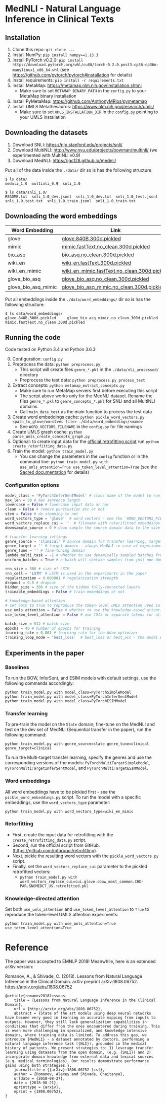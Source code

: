 MedNLI - Natural Language Inference in Clinical Texts
=====================================================

## Installation

1. Clone this repo: `git clone ...`
2. Install NumPy: `pip install numpy==1.13.3`
3. Install PyTorch v0.2.0: `pip install http://download.pytorch.org/whl/cu80/torch-0.2.0.post3-cp36-cp36m-manylinux1_x86_64.whl` (see https://github.com/pytorch/pytorch#installation for details)
4. Install requirements: `pip install -r requirements.txt`
5. Install MetaMap: https://metamap.nlm.nih.gov/Installation.shtml
   - Make sure to set `METAMAP_BINARY_PATH` in the `config.py` to your MetaMap binary installation
6. Install PyMetaMap: https://github.com/AnthonyMRios/pymetamap
7. Install UMLS Metathesaurus: https://www.nlm.nih.gov/research/umls/
   - Make sure to set `UMLS_INSTALLATION_DIR` in the `config.py` pointing to your UMLS installation 


## Downloading the datasets

1. Download SNLI: https://nlp.stanford.edu/projects/snli/
2. Download MultiNLI: http://www.nyu.edu/projects/bowman/multinli/ (we experimented with MultiNLI v0.9)
3. Download MedNLI: https://jgc128.github.io/mednli/

Put all of the data inside the `./data/` dir so is has the following structure:
```
$ ls data/
mednli_1.0  multinli_0.9  snli_1.0
``` 

```
$ ls data/snli_1.0/
README.txt  snli_1.0_dev.jsonl  snli_1.0_dev.txt  snli_1.0_test.jsonl  snli_1.0_test.txt  snli_1.0_train.jsonl  snli_1.0_train.txt
```

## Downloading the word embeddings

| Word Embedding  | Link |
| ------------- | ------------- |
|glove |  [glove.840B.300d.pickled](https://mednli.blob.core.windows.net/shared/word_embeddings/glove.840B.300d.pickled) |
|mimic |  [mimic.fastText.no_clean.300d.pickled](https://mednli.blob.core.windows.net/shared/word_embeddings/mimic.fastText.no_clean.300d.pickled) |
|bio_asq | [bio_asq.no_clean.300d.pickled](https://mednli.blob.core.windows.net/shared/word_embeddings/bio_asq.no_clean.300d.pickled) |
|wiki_en | [wiki_en.fastText.300d.pickled](https://mednli.blob.core.windows.net/shared/word_embeddings/wiki_en.fastText.300d.pickled) |
|wiki_en_mimic |  [wiki_en_mimic.fastText.no_clean.300d.pickled](https://mednli.blob.core.windows.net/shared/word_embeddings/wiki_en_mimic.fastText.no_clean.300d.pickled) |
|glove_bio_asq |  [glove_bio_asq.no_clean.300d.pickled](https://mednli.blob.core.windows.net/shared/word_embeddings/glove_bio_asq.no_clean.300d.pickled) |
|glove_bio_asq_mimic |[glove_bio_asq_mimic.no_clean.300d.pickled](https://mednli.blob.core.windows.net/shared/word_embeddings/glove_bio_asq_mimic.no_clean.300d.pickled) |

Put all embeddings inside the `./data/word_embeddings/` dir so is has the following structure:

```
$ ls data/word_embeddings/
glove.840B.300d.pickled		glove_bio_asq_mimic.no_clean.300d.pickled 	mimic.fastText.no_clean.300d.pickled
```


## Running the code
Code tested on Python 3.4 and Python 3.6.3

0. Configuration: `config.py`
1. Preprocess the data: `python preprocess.py`
   - This script will create files `genre_*.pkl` in the `./data/nli_processed/` directory
   - Preprocess the test data: `python preprocess.py process_test`
2. Extract concepts: `python metamap_extract_concepts.py`
   - Make sure to run MetaMap servers first before executing this script 
   - The script above works only for the MedNLI dataset. Rename the files `genre_*.pkl` to `genre_concepts_*.pkl` for SNLI and all MultiNLI domains.
   - Call `main_data_test` as the main function to process the test data
3. Create word embeddings cache: `python pickle_word_vectors.py <path_to_glove/word2vec file> ./data/word_embeddings/<name>`
   - See `WORD_VECTORS_FILENAME` in the `config.py` for file namings
4. Create UMLS graph cache: `python parse_umls_create_concepts_graph.py`
5. Optional: to create input data for the [official retrofitting script](https://github.com/mfaruqui/retrofitting) run `python create_retorfitting_data.py`
6. Train the model: `python train_model.py`
   - You can change the parameters in the `config` function or in the command line: `python train_model.py with use_umls_attention=True use_token_level_attention=True` (see the [Sacred documentation](http://sacred.readthedocs.io/en/latest/) for details)
 

### Configuration options
```python
model_class = 'PyTorchInferSentModel' # class name of the model to run. See the `create_model` function for the available models
max_len = 50 # max sentence length
lowercase = False # lowercase input data or nor
clean = False # remove punctuation etc or not
stem = False # do stemming to not
word_vectors_type = 'glove'  # word vectors - see the `WORD_VECTORS_FILENAME` in `config.py` for details
word_vectors_replace_cui = ''  # filename with retorifitted embeddings for CUIs, eg cui.glove.cbow_most_common.CHD-PAR.SNOMEDCT_US.retrofitted.pkl
downsample_source = 0 # down sample the source domain data to the size of the MedNLI

# transfer learning settings
genre_source = 'clinical' # source domain for transfer learning. target='' and tune='' - no transfer
genre_target = '' # target domain - always MedNLI in case of experiemnts in the paper
genre_tune = '' # fine-tuning domain
lambda_multi_task = -1 # whether to use dynamically sampled batches from different domains or not.
uniform_batches = True # a batch will contain samples from just one domain

rnn_size = 300 # size of LSTM
rnn_cell = 'LSTM' # LSTM is used in the experiments in the paper
regularization = 0.000001 # regularization strength
dropout = 0.5 # dropout
hidden_size = 300 # size of the hidden fully-connected layers
trainable_embeddings = False # train embeddings or not

# knowledge-based attention
# set both to true to reproduce the token-level UMLS attention used in the paper
use_umls_attention = False # whether to use the knowledge-based attention or not
use_token_level_attention = False # use CUIs or separate tokens for attention

batch_size = 512 # batch size
epochs = 40 # number of epochs for training
learning_rate = 0.001 # learning rate for the Adam optimizer
training_loop_mode = 'best_loss'  # best_loss or best_acc - the model will be saved on the base loss or accuracy on the validation set correspondingly

```


## Experiments in the paper

### Baselines
To run the BOW, InferSent, and ESIM models with default settings, use the following commands accordingly:

```
python train_model.py with model_class=PyTorchSimpleModel
python train_model.py with model_class=PyTorchInferSentModel
python train_model.py with model_class=PyTorchESIMModel
```

### Transfer learning
To pre-train the model on the `Slate` domain, fine-tune on the MedNLI and test on the dev set of MedNLI (Sequential transfer in the paper), run the following command:

`python train_model.py with genre_source=slate genre_tune=clinical genre_target=clinical`

To run the Multi-target transfer learning, specify the genres and use the corresponding versions of the models: `PyTorchMultiTargetSimpleModel`, `PyTorchMultiTargetInferSentModel`, and `PyTorchMultiTargetESIMModel`.


### Word embeddings
All word embeddings have to be pickled first - see the `pickle_word_embeddings.py` script.
To run the model with a specific embeddings, use the `word_vectors_type` parameter:

`python train_model.py with word_vectors_type=wiki_en_mimic`

### Retorfitting

 - First, create the input data for retrofitting with the `create_retrofitting_data.py` script. 
 - Second, run the official script from GitHub. (https://github.com/mfaruqui/retrofitting).
 - Next, pickle the resulting word vectors with the `pickle_word_vectors.py` script.
 - Finally, set the `word_vectors_replace_cui` parameter to the pickled retrofitted vectors:
   - `python train_model.py with word_vectors_replace_cui=cui.glove.cbow_most_common.CHD-PAR.SNOMEDCT_US.retrofitted.pkl`
   
   
### Knowledge-directed attention
Set both `use_umls_attention` and `use_token_level_attention` to `True` to reproduce the token-level UMLS attention experiments:

`python train_model.py with use_umls_attention=True use_token_level_attention=True`


# Reference
The paper was accepted to EMNLP 2018! Meanwhile, here is an extended arXiv version:

Romanov, A., & Shivade, C. (2018). Lessons from Natural Language Inference in the Clinical Domain. arXiv preprint arXiv:1808.06752.  
https://arxiv.org/abs/1808.06752


```
@article{romanov2018lessons,
	title = {Lessons from Natural Language Inference in the Clinical Domain},
	url = {http://arxiv.org/abs/1808.06752},
	abstract = {State of the art models using deep neural networks have become very good in learning an accurate mapping from inputs to outputs. However, they still lack generalization capabilities in conditions that differ from the ones encountered during training. This is even more challenging in specialized, and knowledge intensive domains, where training data is limited. To address this gap, we introduce {MedNLI} - a dataset annotated by doctors, performing a natural language inference task ({NLI}), grounded in the medical history of patients. We present strategies to: 1) leverage transfer learning using datasets from the open domain, (e.g. {SNLI}) and 2) incorporate domain knowledge from external data and lexical sources (e.g. medical terminologies). Our results demonstrate performance gains using both strategies.},
	journaltitle = {{arXiv}:1808.06752 [cs]},
	author = {Romanov, Alexey and Shivade, Chaitanya},
	urldate = {2018-08-27},
	date = {2018-08-21},
	eprinttype = {arxiv},
	eprint = {1808.06752},
}
```
